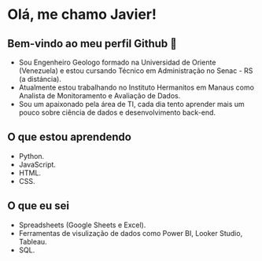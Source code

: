 # Olá, me chamo Javier!
## Bem-vindo ao meu perfil Github 👋

- Sou Engenheiro Geologo formado na Universidad de Oriente (Venezuela) e estou cursando Técnico em Administração no Senac - RS (a distáncia).
- Atualmente estou trabalhando no Instituto Hermanitos em Manaus como Analista de Monitoramento e Avaliação de Dados.
- Sou um apaixonado pela área de TI, cada dia tento aprender mais um pouco sobre ciência de dados e desenvolvimento back-end.

## O que estou aprendendo
- Python.
- JavaScript.
- HTML.
- CSS.

## O que eu sei
- Spreadsheets (Google Sheets e Excel).
- Ferramentas de visulização de dados como Power BI, Looker Studio, Tableau.
- SQL.


<!--
## Hi there 👋

**JavierValentin95/JavierValentin95** is a ✨ _special_ ✨ repository because its `README.md` (this file) appears on your GitHub profile.

Here are some ideas to get you started:

- 🔭 I’m currently working on ...
- 🌱 I’m currently learning ...
- 👯 I’m looking to collaborate on ...
- 🤔 I’m looking for help with ...
- 💬 Ask me about ...
- 📫 How to reach me: ...
- 😄 Pronouns: ...
- ⚡ Fun fact: ...
-->
